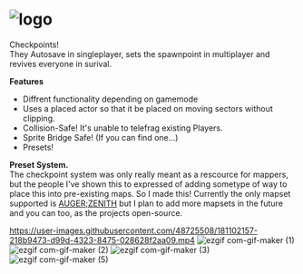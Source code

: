 # ![logo](https://user-images.githubusercontent.com/48725508/181228660-7de667f8-462c-452a-9449-21782fe46986.png)

Checkpoints!<br />
They Autosave in singleplayer, sets the spawnpoint in multiplayer and revives everyone in surival.

**Features**
* Diffrent functionality depending on gamemode
* Uses a placed actor so that it be placed on moving sectors without clipping.
* Collision-Safe! It's unable to telefrag existing Players.
* Sprite Bridge Safe! (If you can find one...)
* Presets!

**Preset System.**<br />
The checkpoint system was only really meant as a rescource for mappers, but the people I've shown this to expressed of adding sometype of way to place this into pre-existing maps. So I made this! Currently the only mapset supported is [AUGER;ZENITH](https://www.doomworld.com/forum/topic/123042-dbp37-augerzenith-the-cyberpunk-megawad/) but I plan to add more mapsets in the future and you can too, as the projects open-source.


https://user-images.githubusercontent.com/48725508/181102157-218b9473-d99d-4323-8475-028628f2aa09.mp4
![ezgif com-gif-maker (1)](https://user-images.githubusercontent.com/48725508/181095526-ac33a4d0-726f-4d6f-b84e-9a2cae57e9a4.gif)
![ezgif com-gif-maker (2)](https://user-images.githubusercontent.com/48725508/181096141-b7dbcefc-3854-4d1e-9376-e5919bcacec9.gif)
![ezgif com-gif-maker (3)](https://user-images.githubusercontent.com/48725508/181096869-0956f213-a007-4b39-bd0c-4367d7518a0c.gif)
![ezgif com-gif-maker (5)](https://user-images.githubusercontent.com/48725508/181097754-1fdb7632-8268-4f54-a806-4c3908a3ccaf.gif)
